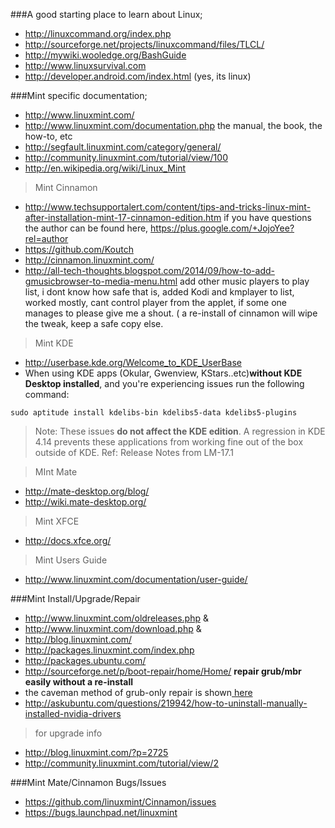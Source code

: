 ###A good starting place to learn about Linux;
* http://linuxcommand.org/index.php
* http://sourceforge.net/projects/linuxcommand/files/TLCL/
* http://mywiki.wooledge.org/BashGuide
* http://www.linuxsurvival.com
* http://developer.android.com/index.html (yes, its linux)


###Mint specific documentation;
* http://www.linuxmint.com/
* http://www.linuxmint.com/documentation.php the manual, the book, the how-to, etc
* http://segfault.linuxmint.com/category/general/
* http://community.linuxmint.com/tutorial/view/100
* http://en.wikipedia.org/wiki/Linux_Mint

>Mint Cinnamon
* http://www.techsupportalert.com/content/tips-and-tricks-linux-mint-after-installation-mint-17-cinnamon-edition.htm if you have questions the author can be found here, https://plus.google.com/+JojoYee?rel=author
* https://github.com/Koutch
* http://cinnamon.linuxmint.com/
* http://all-tech-thoughts.blogspot.com/2014/09/how-to-add-gmusicbrowser-to-media-menu.html  add other music players to play list, i dont know how safe that is, added Kodi and kmplayer  to list, worked mostly, cant control player from the applet, if some one manages to please give me a shout. ( a re-install of cinnamon will wipe the tweak, keep a safe copy else.

>Mint KDE
* http://userbase.kde.org/Welcome_to_KDE_UserBase
* When using KDE apps (Okular, Gwenview, KStars..etc)**without KDE Desktop installed**, and you're experiencing issues  run the following command:

`sudo aptitude install kdelibs-bin kdelibs5-data kdelibs5-plugins`

> Note: These issues **do not affect the KDE edition**. A regression in KDE 4.14 prevents these applications from working fine out of the box outside of KDE. Ref: Release Notes from LM-17.1

>MInt Mate
* http://mate-desktop.org/blog/
* http://wiki.mate-desktop.org/

>Mint XFCE
* http://docs.xfce.org/

>Mint Users Guide
* http://www.linuxmint.com/documentation/user-guide/

###Mint Install/Upgrade/Repair
* http://www.linuxmint.com/oldreleases.php & 
* http://www.linuxmint.com/download.php & 
* http://blog.linuxmint.com/
* http://packages.linuxmint.com/index.php
* http://packages.ubuntu.com/
* http://sourceforge.net/p/boot-repair/home/Home/ **repair grub/mbr easily without a re-install**
* the caveman method of grub-only repair is shown[ here](http://community.linuxmint.com/tutorial/view/245)
* http://askubuntu.com/questions/219942/how-to-uninstall-manually-installed-nvidia-drivers

> for upgrade info 
* http://blog.linuxmint.com/?p=2725
* http://community.linuxmint.com/tutorial/view/2





###Mint Mate/Cinnamon Bugs/Issues
* https://github.com/linuxmint/Cinnamon/issues
* https://bugs.launchpad.net/linuxmint
